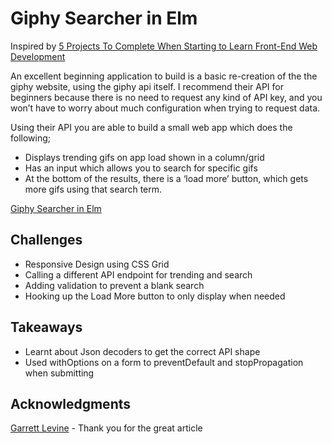 # Giphy Searcher in Elm

Inspired by [5 Projects To Complete When Starting to Learn Front-End Web Development](https://medium.com/@GarrettLevine/5-projects-to-complete-when-starting-to-learn-front-end-web-development-48e8a1ce3178 "medium.com")

An excellent beginning application to build is a basic re-creation of the the giphy website, using the giphy api itself. I recommend their API for beginners because there is no need to request any kind of API key, and you won’t have to worry about much configuration when trying to request data.

Using their API you are able to build a small web app which does the following;

* Displays trending gifs on app load shown in a column/grid
* Has an input which allows you to search for specific gifs
* At the bottom of the results, there is a ‘load more’ button, which gets more gifs using that search term.

[Giphy Searcher in Elm](http://martinbryant.io/giphy-searcher-elm/ "Giphy Searcher") 

## Challenges

* Responsive Design using CSS Grid
* Calling a different API endpoint for trending and search
* Adding validation to prevent a blank search
* Hooking up the Load More button to only display when needed

## Takeaways

* Learnt about Json decoders to get the correct API shape
* Used withOptions on a form to preventDefault and stopPropagation when submitting

## Acknowledgments
[Garrett Levine](https://medium.com/@GarrettLevine "Garrett Levine on Medium") - Thank you for the great article